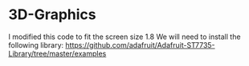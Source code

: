 # 3D-Graphics
I modified this code to fit the screen size 1.8
We will need to install the following library: https://github.com/adafruit/Adafruit-ST7735-Library/tree/master/examples
